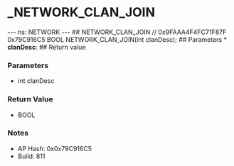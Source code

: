 # _NETWORK_CLAN_JOIN

--- ns: NETWORK --- ## NETWORK_CLAN_JOIN  // 0x9FAAA4F4FC71F87F 0x79C916C5 BOOL NETWORK_CLAN_JOIN(int clanDesc);   ## Parameters * **clanDesc**:  ## Return value

### Parameters
* int clanDesc

### Return Value
* BOOL

### Notes
* AP Hash: 0x0x79C916C5
* Build: 811

